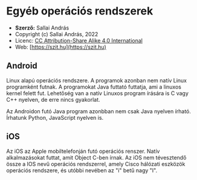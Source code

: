 # Egyéb operációs rendszerek

* **Szerző:** Sallai András
* Copyright (c) Sallai András, 2022
* Licenc: [CC Attribution-Share Alike 4.0 International](https://creativecommons.org/licenses/by-sa/4.0/)
* Web: [https://szit.hu](https://szit.hu)

## Android

Linux alapú operációs rendszere. A programok azonban nem natív Linux programként futnak. A programokat Java futtató futtatja, ami a linuxos kernel felett fut. Lehetőség van a natív Linuxos program írására is C vagy C++ nyelven, de erre nincs gyakorlat.

Az Androidon futó Java program azonbban nem csak Java nyelven írható. Írhatunk Python, JavaScript nyelven is.

## iOS

Az iOS az Apple mobiltelefonján futó operációs renszer. Natív alkalmazásokat futtat, amit Object C-ben írnak. Az iOS nem tévesztendő össze a IOS nevű operációs rendszerrel, amely Cisco hálózati eszközök operációs rendszere, és utóbbi nevében az "i" betű nagy "I".
